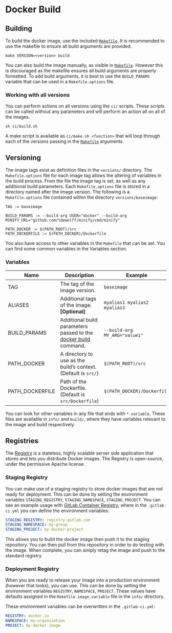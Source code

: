 # Docker Build

## Building

To build the docker image, use the included [`Makefile`](build/Makefile). It is recommended to use the makefile to ensure all build arguments are provided.

```
make VERSION=<version> build
```

You can also build the image manually, as visible in [`Makefile`](build/Makefile). However this is discouraged as the makefile ensures all build arguments are properly formatted. To add build arguments, it is best to use the `BUILD_PARAMS` variable that can be used in a `Makefile.options` file.

### Working with all versions

You can perform actions on all versions using the `ci/` scripts. These scripts can be called without any parameters and will perform an action all on all of the images. 

```console
sh ci/build.sh
```

A make script is available as `ci/make.sh <function>` that will loop through each of the versions passing in the [`Makefile`](build/Makefile) arguments.

## Versioning

The image tags exist as definition files in the `versions/` directory. The `Makefile.options` file for each image tag allows the altering of variables in the build process. From the file the image tag is set, as well as any additional build parameters. Each `Makefile.options` file is stored in a directory named after the image version. The following is a `Makefile.options` file contained within the directory `versions/baseimage`:

```make
TAG := baseimage

BUILD_PARAMS := --build-arg USER="docker" --build-arg MINIFY_URL="github.com/tdewolff/minify/cmd/minify"

PATH_DOCKER := $(PATH_ROOT)/src
PATH_DOCKERFILE := $(PATH_DOCKER)/Dockerfile
```

You also have access to other variables in the `Makefile` that can be set. You can find some common variables in the Variables section.

### Variables

|Name|Description|Example|
|---|---|---|
|TAG|The tag of the image version.|`baseimage`|
|ALIASES|Additional tags of the image. **[Optional]**|`myalias1 myalias2 myalias3`|
|BUILD_PARAMS|Additional build parameters passed to the [docker build](https://docs.docker.com/engine/reference/commandline/build/) command.|`--build-arg MY_ARG="value1"`|
|PATH_DOCKER| A directory to use as the build’s context. (Default is `src/`)|`$(PATH_ROOT)/src`|
|PATH_DOCKERFILE|Path of the Dockerfile. (Default is `src/Dockerfile`)|`$(PATH_DOCKER)/Dockerfile`|

You can look for other variables in any file that ends with `*.variable`. These files are available in `info/` and `build/`, where they have variables relevant to the image and build respectively.

## Registries

The [Registry](https://docs.docker.com/registry/) is a stateless, highly scalable server side application that stores and lets you distribute Docker images. The Registry is open-source, under the permissive Apache license.

### Staging Registry

You can make use of a staging registry to store docker images that are not ready for deployment. This can be done by setting the environment variables `STAGING_REGISTRY`, `STAGING_NAMESPACE`, `STAGING_PROJECT`. You can see an example usage with [GitLab Container Registry](https://docs.gitlab.com/ce/user/project/container_registry.html), where in the `.gitlab-ci.yml` you can define the environment variables:

```yaml
STAGING_REGISTRY: registry.gitlab.com
STAGING_NAMESPACE: my-group
STAGING_PROJECT: my-docker-project
```

This allows you to build the docker image then push it to the staging repository. You can then pull from this repository in order to do testing with the image. When complete, you can simply retag the image and push to the standard registry.

### Deployment Registry

When you are ready to release your image into a production environment (however that looks), you can use. This can be done by setting the environment variables `REGISTRY`, `NAMESPACE`, `PROJECT`. These values have defaults assigned in the `Makefile.image.variable` file in the `info/` directory.

These environment variables can be overwritten in the `.gitlab-ci.yml`:

```yaml
REGISTRY: docker.io
NAMESPACE: my-organization
PROJECT: my-docker-image
```